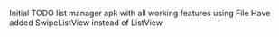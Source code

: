 Initial TODO list manager apk with all working features using File
Have added SwipeListView instead of ListView

